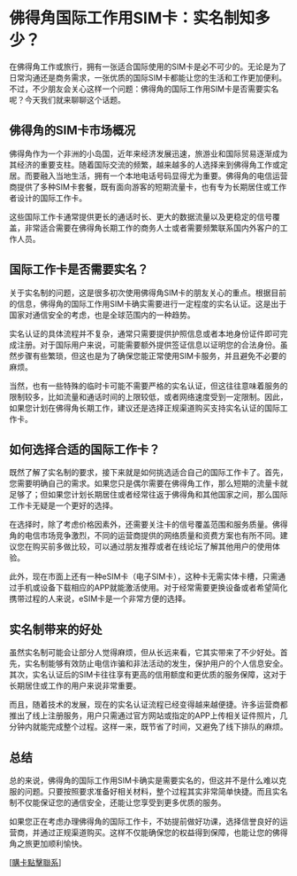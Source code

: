 # 佛得角国际工作用SIM卡：实名制知多少？

在佛得角工作或旅行，拥有一张适合国际使用的SIM卡是必不可少的。无论是为了日常沟通还是商务需求，一张优质的国际SIM卡都能让您的生活和工作更加便利。不过，不少朋友会关心这样一个问题：佛得角的国际工作用SIM卡是否需要实名呢？今天我们就来聊聊这个话题。

## 佛得角的SIM卡市场概况

佛得角作为一个非洲的小岛国，近年来经济发展迅速，旅游业和国际贸易逐渐成为其经济的重要支柱。随着国际交流的频繁，越来越多的人选择来到佛得角工作或定居。而要融入当地生活，拥有一个本地电话号码显得尤为重要。佛得角的电信运营商提供了多种SIM卡套餐，既有面向游客的短期流量卡，也有专为长期居住或工作者设计的国际工作卡。

这些国际工作卡通常提供更长的通话时长、更大的数据流量以及更稳定的信号覆盖，非常适合需要在佛得角长期工作的商务人士或者需要频繁联系国内外客户的工作人员。

## 国际工作卡是否需要实名？

关于实名制的问题，这是很多初次使用佛得角SIM卡的朋友关心的重点。根据目前的信息，佛得角的国际工作用SIM卡确实需要进行一定程度的实名认证。这是出于国家对通信安全的考虑，也是全球范围内的一种趋势。

实名认证的具体流程并不复杂，通常只需要提供护照信息或者本地身份证件即可完成注册。对于国际用户来说，可能需要额外提供签证信息以证明您的合法身份。虽然步骤有些繁琐，但这也是为了确保您能正常使用SIM卡服务，并且避免不必要的麻烦。

当然，也有一些特殊的临时卡可能不需要严格的实名认证，但这往往意味着服务的限制较多，比如流量和通话时间的上限较低，或者网络速度受到一定限制。因此，如果您计划在佛得角长期工作，建议还是选择正规渠道购买支持实名认证的国际工作卡。

## 如何选择合适的国际工作卡？

既然了解了实名制的要求，接下来就是如何挑选适合自己的国际工作卡了。首先，您需要明确自己的需求。如果您只是偶尔需要在佛得角工作，那么短期的流量卡就足够了；但如果您计划长期居住或者经常往返于佛得角和其他国家之间，那么国际工作卡无疑是一个更好的选择。

在选择时，除了考虑价格因素外，还需要关注卡的信号覆盖范围和服务质量。佛得角的电信市场竞争激烈，不同的运营商提供的网络质量和资费方案也有所不同。建议您在购买前多做比较，可以通过朋友推荐或者在线论坛了解其他用户的使用体验。

此外，现在市面上还有一种eSIM卡（电子SIM卡），这种卡无需实体卡槽，只需通过手机或设备下载相应的APP就能激活使用。对于经常需要更换设备或者希望简化携带过程的人来说，eSIM卡是一个非常方便的选择。

## 实名制带来的好处

虽然实名制可能会让部分人觉得麻烦，但从长远来看，它其实带来了不少好处。首先，实名制能够有效防止电信诈骗和非法活动的发生，保护用户的个人信息安全。其次，实名认证后的SIM卡往往享有更高的信用额度和更优质的服务保障，这对于长期居住或工作的用户来说非常重要。

而且，随着技术的发展，现在的实名认证流程已经变得越来越便捷。许多运营商都推出了线上注册服务，用户只需通过官方网站或指定的APP上传相关证件照片，几分钟内就能完成整个过程。这样一来，既节省了时间，又避免了线下排队的麻烦。

## 总结

总的来说，佛得角的国际工作用SIM卡确实是需要实名的，但这并不是什么难以克服的问题。只要按照要求准备好相关材料，整个过程其实非常简单快捷。而且实名制不仅能保证您的通信安全，还能让您享受到更多优质的服务。

如果您正在考虑办理佛得角的国际工作卡，不妨提前做好功课，选择信誉良好的运营商，并通过正规渠道购买。这样不仅能确保您的权益得到保障，也能让您的佛得角之旅更加顺利愉快。

[[購卡點擊聯系](https://t.me/s/esim1088)]
